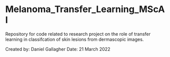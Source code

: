 # Melanoma_Transfer_Learning_MScAI
Repository for code related to research project on the role of transfer learning in classifcation of skin lesions from dermascopic images.

Created by: Daniel Gallagher
Date: 21 March 2022
